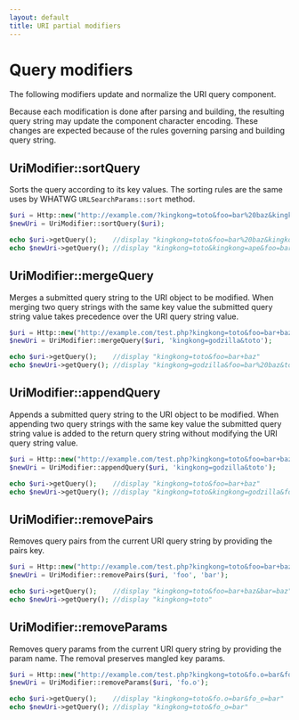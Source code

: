 ```yaml
---
layout: default
title: URI partial modifiers
---
```


Query modifiers
=====

The following modifiers update and normalize the URI query component. 

<p class="message-notice">Because each modification is done after parsing and building, the 
resulting query string may update the component character encoding. These changes are expected because of 
the rules governing parsing and building query string.</p>

## UriModifier::sortQuery

Sorts the query according to its key values. The sorting rules are the same uses by WHATWG `URLSearchParams::sort` method.

~~~php
$uri = Http::new("http://example.com/?kingkong=toto&foo=bar%20baz&kingkong=ape");
$newUri = UriModifier::sortQuery($uri);

echo $uri->getQuery();    //display "kingkong=toto&foo=bar%20baz&kingkong=ape"
echo $newUri->getQuery(); //display "kingkong=toto&kingkong=ape&foo=bar%20baz"
~~~

## UriModifier::mergeQuery

Merges a submitted query string to the URI object to be modified. When merging two query strings with the same key value the submitted query string value takes precedence over the URI query string value.

~~~php
$uri = Http::new("http://example.com/test.php?kingkong=toto&foo=bar+baz#doc3");
$newUri = UriModifier::mergeQuery($uri, 'kingkong=godzilla&toto');

echo $uri->getQuery();    //display "kingkong=toto&foo=bar+baz"
echo $newUri->getQuery(); //display "kingkong=godzilla&foo=bar%20baz&toto"
~~~

## UriModifier::appendQuery

Appends a submitted query string to the URI object to be modified. When appending two query strings with the same key value the submitted query string value is added to the return query string without modifying the URI query string value.

~~~php
$uri = Http::new("http://example.com/test.php?kingkong=toto&foo=bar+baz#doc3");
$newUri = UriModifier::appendQuery($uri, 'kingkong=godzilla&toto');

echo $uri->getQuery();    //display "kingkong=toto&foo=bar+baz"
echo $newUri->getQuery(); //display "kingkong=toto&kingkong=godzilla&foo=bar%20baz&toto"
~~~

## UriModifier::removePairs

Removes query pairs from the current URI query string by providing the pairs key.

~~~php
$uri = Http::new("http://example.com/test.php?kingkong=toto&foo=bar+baz&bar=baz#doc3");
$newUri = UriModifier::removePairs($uri, 'foo', 'bar');

echo $uri->getQuery();    //display "kingkong=toto&foo=bar+baz&bar=baz"
echo $newUri->getQuery(); //display "kingkong=toto"
~~~

## UriModifier::removeParams

Removes query params from the current URI query string by providing the param name. The removal preserves mangled key params.

~~~php
$uri = Http::new("http://example.com/test.php?kingkong=toto&fo.o=bar&fo_o=bar");
$newUri = UriModifier::removeParams($uri, 'fo.o');

echo $uri->getQuery();    //display "kingkong=toto&fo.o=bar&fo_o=bar"
echo $newUri->getQuery(); //display "kingkong=toto&fo_o=bar"
~~~
